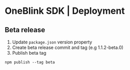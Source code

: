# OneBlink SDK | Deployment

## Beta release

1. Update `package.json` version property
1. Create beta release commit and tag (e.g 1.1.2-beta.0)
1. Publish beta tag

```
npm publish --tag beta
```
